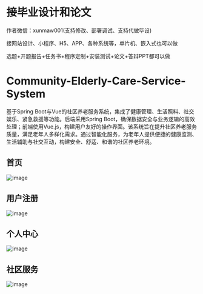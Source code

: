 # 接毕业设计和论文
作者微信：xunmaw001(支持修改、部署调试、支持代做毕设)

接网站设计、小程序、H5、APP、各种系统等，单片机、嵌入式也可以做

选题+开题报告+任务书+程序定制+安装测试+论文+答辩PPT都可以做
# Community-Elderly-Care-Service-System
基于Spring Boot与Vue的社区养老服务系统，集成了健康管理、生活照料、社交娱乐、紧急救援等功能。后端采用Spring Boot，确保数据安全与业务逻辑的高效处理；前端使用Vue.js，构建用户友好的操作界面。该系统旨在提升社区养老服务质量，满足老年人多样化需求。通过智能化服务，为老年人提供便捷的健康监测、生活辅助与社交互动，构建安全、舒适、和谐的社区养老环境。
## 首页
![image](https://github.com/user-attachments/assets/de8b7ae2-0fb5-4588-8624-492a428e674e)
## 用户注册
![image](https://github.com/user-attachments/assets/9e76c951-8d63-420d-9350-3f96ca10b7c6)
## 个人中心
![image](https://github.com/user-attachments/assets/db760327-14b8-49d1-b7f9-72a370e5fe6b)
## 社区服务
![image](https://github.com/user-attachments/assets/20e2ad81-d527-42bf-ab95-957665a212fa)
